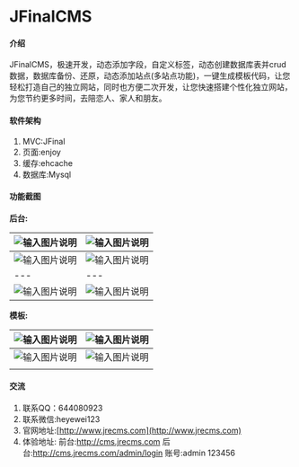 # JFinalCMS 

#### 介绍
JFinalCMS，极速开发，动态添加字段，自定义标签，动态创建数据库表并crud数据，数据库备份、还原，动态添加站点(多站点功能)，一键生成模板代码，让您轻松打造自己的独立网站，同时也方便二次开发，让您快速搭建个性化独立网站，为您节约更多时间，去陪恋人、家人和朋友。

#### 软件架构
1. MVC:JFinal
2. 页面:enjoy
3. 缓存:ehcache
4. 数据库:Mysql

#### 功能截图

**后台:** 

|  ![输入图片说明](https://images.gitee.com/uploads/images/2020/0102/192142_2da79cc9_623319.png "屏幕截图.png")   |   ![输入图片说明](https://images.gitee.com/uploads/images/2020/0420/165659_33896919_623319.png "屏幕截图.png")  |
| --- | --- |
|  ![输入图片说明](https://images.gitee.com/uploads/images/2020/0420/165723_cdd71374_623319.png "屏幕截图.png")   |    ![输入图片说明](https://images.gitee.com/uploads/images/2020/0420/165741_e49a197b_623319.png "屏幕截图.png") |
| --- | --- |
|   ![输入图片说明](https://images.gitee.com/uploads/images/2020/0420/165820_e2bac5e3_623319.png "屏幕截图.png")  |   ![输入图片说明](https://images.gitee.com/uploads/images/2020/0420/165833_63bab0ea_623319.png "屏幕截图.png")  |

**模板:** 

|  ![输入图片说明](https://images.gitee.com/uploads/images/2020/0420/170122_612f0721_623319.png "屏幕截图.png")   |    ![输入图片说明](https://images.gitee.com/uploads/images/2020/0420/170404_f9423aea_623319.png "屏幕截图.png") |
| --- | --- |
|  ![输入图片说明](https://images.gitee.com/uploads/images/2020/0420/172342_c04b2d33_623319.png "屏幕截图.png")   |   ![输入图片说明](https://images.gitee.com/uploads/images/2020/0420/172422_82965f90_623319.png "屏幕截图.png")  |
|     |     |


#### 交流

1. 联系QQ：644080923
2. 联系微信:heyewei123
2. 官网地址:[http://www.jrecms.com](http://www.jrecms.com)
3. 体验地址: 前台:http://cms.jrecms.com 后台:http://cms.jrecms.com/admin/login 账号:admin 123456

